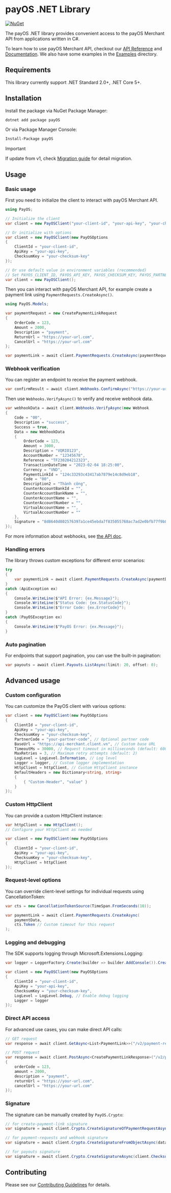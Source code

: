 # payOS .NET Library

[![NuGet](https://img.shields.io/nuget/v/payos.svg)](https://www.nuget.org/packages/payos/)

The payOS .NET library provides convenient access to the payOS Merchant API from applications written in C#.

To learn how to use payOS Merchant API, checkout our [API Reference](https://payos.vn/docs/api/) and [Documentation](https://payos.vn/docs/). We also have some examples in the [Examples](./Examples/) directory.

## Requirements

This library currently support .NET Standard 2.0+, .NET Core 5+.

## Installation

Install the package via NuGet Package Manager:

```bash
dotnet add package payOS
```

Or via Package Manager Console:

```bash
Install-Package payOS
```

> [!IMPORTANT]
> If update from v1, check [Migration guide](./MIGRATION.md) for detail migration.

## Usage

### Basic usage

First you need to initialize the client to interact with payOS Merchant API.

```csharp
using PayOS;

// Initialize the client
var client = new PayOSClient("your-client-id", "your-api-key", "your-checksum-key");

// Or initialize with options
var client = new PayOSClient(new PayOSOptions
{
    ClientId = "your-client-id",
    ApiKey = "your-api-key",
    ChecksumKey = "your-checksum-key"
});

// Or use default value in environment variables (recommended)
// Set PAYOS_CLIENT_ID, PAYOS_API_KEY, PAYOS_CHECKSUM_KEY, PAYOS_PARTNER_CODE
var client = new PayOSClient();
```

Then you can interact with payOS Merchant API, for example create a payment link using `PaymentRequests.CreateAsync()`.

```csharp
using PayOS.Models;

var paymentRequest = new CreatePaymentLinkRequest
{
    OrderCode = 123,
    Amount = 2000,
    Description = "payment",
    ReturnUrl = "https://your-url.com",
    CancelUrl = "https://your-url.com"
};

var paymentLink = await client.PaymentRequests.CreateAsync(paymentRequest);
```

### Webhook verification

You can register an endpoint to receive the payment webhook.

```csharp
var confirmResult = await client.Webhooks.ConfirmAsync("https://your-url.com/payos-webhook");
```

Then use `Webhooks.VerifyAsync()` to verify and receive webhook data.

```csharp
var webhookData = await client.Webhooks.VerifyAsync(new Webhook
{
    Code = "00",
    Description = "success",
    Success = true,
    Data = new WebhookData
    {
        OrderCode = 123,
        Amount = 3000,
        Description = "VQRIO123",
        AccountNumber = "12345678",
        Reference = "TF230204212323",
        TransactionDateTime = "2023-02-04 18:25:00",
        Currency = "VND",
        PaymentLinkId = "124c33293c43417ab7879e14c8d9eb18",
        Code = "00",
        Description2 = "Thành công",
        CounterAccountBankId = "",
        CounterAccountBankName = "",
        CounterAccountName = "",
        CounterAccountNumber = "",
        VirtualAccountName = "",
        VirtualAccountNumber = ""
    },
    Signature = "8d8640d802576397a1ce45ebda7f835055768ac7ad2e0bfb77f9b8f12cca4c7f"
});
```

For more information about webhooks, see [the API doc](https://client.vn/docs/api/#tag/payment-webhook/operation/payment-webhook).

### Handling errors

The library throws custom exceptions for different error scenarios:

```csharp
try
{
    var paymentLink = await client.PaymentRequests.CreateAsync(paymentData);
}
catch (ApiException ex)
{
    Console.WriteLine($"API Error: {ex.Message}");
    Console.WriteLine($"Status Code: {ex.StatusCode}");
    Console.WriteLine($"Error Code: {ex.ErrorCode}");
}
catch (PayOSException ex)
{
    Console.WriteLine($"PayOS Error: {ex.Message}");
}
```

### Auto pagination

For endpoints that support pagination, you can use the built-in pagination:

```csharp
var payouts = await client.Payouts.ListAsync(limit: 20, offset: 0);
```

## Advanced usage

### Custom configuration

You can customize the PayOS client with various options:

```csharp
var client = new PayOSClient(new PayOSOptions
{
    ClientId = "your-client-id",
    ApiKey = "your-api-key",
    ChecksumKey = "your-checksum-key",
    PartnerCode = "your-partner-code", // Optional partner code
    BaseUrl = "https://api-merchant.client.vn", // Custom base URL
    TimeoutMs = 30000, // Request timeout in milliseconds (default: 60000)
    MaxRetries = 3, // Maximum retry attempts (default: 2)
    LogLevel = LogLevel.Information, // Log level
    Logger = logger, // Custom logger implementation
    HttpClient = httpClient, // Custom HttpClient instance
    DefaultHeaders = new Dictionary<string, string>
    {
        { "Custom-Header", "value" }
    }
});
```

### Custom HttpClient

You can provide a custom HttpClient instance:

```csharp
var httpClient = new HttpClient();
// Configure your HttpClient as needed

var client = new PayOSClient(new PayOSOptions
{
    ClientId = "your-client-id",
    ApiKey = "your-api-key",
    ChecksumKey = "your-checksum-key",
    HttpClient = httpClient
});
```

### Request-level options

You can override client-level settings for individual requests using CancellationToken:

```csharp
var cts = new CancellationTokenSource(TimeSpan.FromSeconds(10));

var paymentLink = await client.PaymentRequests.CreateAsync(
    paymentData,
    cts.Token // Custom timeout for this request
);
```

### Logging and debugging

The SDK supports logging through Microsoft.Extensions.Logging:

```csharp
var logger = LoggerFactory.Create(builder => builder.AddConsole()).CreateLogger<PayOS>();

var client = new PayOSClient(new PayOSOptions
{
    ClientId = "your-client-id",
    ApiKey = "your-api-key",
    ChecksumKey = "your-checksum-key",
    LogLevel = LogLevel.Debug, // Enable debug logging
    Logger = logger
});
```

### Direct API access

For advanced use cases, you can make direct API calls:

```csharp
// GET request
var response = await client.GetAsync<List<PaymentLink>>("/v2/payment-requests");

// POST request
var response = await client.PostAsync<CreatePaymentLinkResponse>("/v2/payment-requests", new
{
    orderCode = 123,
    amount = 2000,
    description = "payment",
    returnUrl = "https://your-url.com",
    cancelUrl = "https://your-url.com"
});
```

### Signature

The signature can be manually created by `PayOS.Crypto`:

```csharp
// for create-payment-link signature
var signature = await client.Crypto.CreateSignatureOfPaymentRequestAsync(data, client.ChecksumKey);

// for payment-requests and webhook signature
var signature = await client.Crypto.CreateSignatureFromObjectAsync(data, client.ChecksumKey);

// for payouts signature
var signature = await client.Crypto.CreateSignatureAsync(client.ChecksumKey, data);
```

## Contributing

Please see our [Contributing Guidelines](CONTRIBUTING.md) for details.
